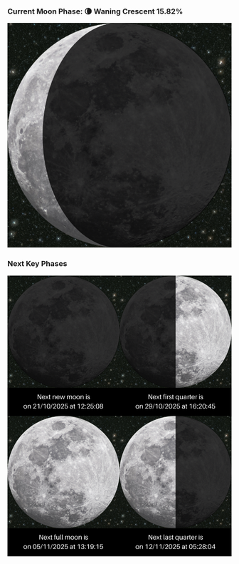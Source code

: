 ### Current Moon Phase: 🌘 Waning Crescent 15.82%
![Moon Phase](moonphase.png)
### Next Key Phases
![Gallery](gallery.png)